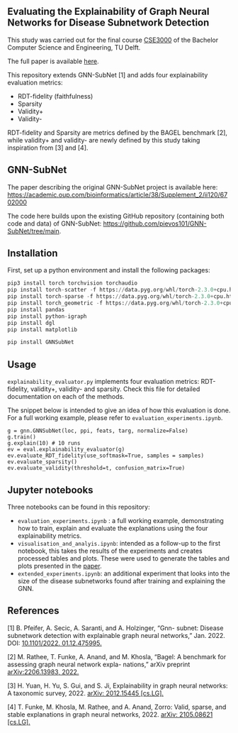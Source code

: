 ## Evaluating the Explainability of Graph Neural Networks for Disease Subnetwork Detection

This study was carried out for the final course [CSE3000](https://github.com/TU-Delft-CSE/Research-Project) of the Bachelor Computer Science and Engineering, TU Delft.

The full paper is available [here](http://resolver.tudelft.nl/uuid:6b1f4281-3b9f-44b1-8cf0-61d0a4706635).

This repository extends GNN-SubNet [1] and adds four explainability evaluation metrics:
- RDT-fidelity (faithfulness)
- Sparsity
- Validity+
- Validity-

RDT-fidelity and Sparsity are metrics defined by the BAGEL benchmark [2], while validity+ and validity- are newly defined by this study taking inspiration from [3] and [4].

## GNN-SubNet

The paper describing the original GNN-SubNet project is available here: <https://academic.oup.com/bioinformatics/article/38/Supplement_2/ii120/6702000> 

The code here builds upon the existing GitHub repository (containing both code and data) of GNN-SubNet: <https://github.com/pievos101/GNN-SubNet/tree/main>.

## Installation

First, set up a python environment and install the following packages:

```python
pip3 install torch torchvision torchaudio
pip install torch-scatter -f https://data.pyg.org/whl/torch-2.3.0+cpu.html
pip install torch-sparse -f https://data.pyg.org/whl/torch-2.3.0+cpu.html
pip install torch_geometric -f https://data.pyg.org/whl/torch-2.3.0+cpu.html
pip install pandas
pip install python-igraph
pip install dgl
pip install matplotlib

pip install GNNSubNet
```

## Usage

```explainability_evaluator.py``` implements four evaluation metrics: RDT-fidelity, validity+, validity- and sparsity. Check this file for detailed documentation on each of the methods.

The snippet below is intended to give an idea of how this evaluation is done. For a full working example, please refer to ```evaluation_experiments.ipynb```.

```
g = gnn.GNNSubNet(loc, ppi, feats, targ, normalize=False)
g.train()
g.explain(10) # 10 runs
ev = eval.explainability_evaluator(g)
ev.evaluate_RDT_fidelity(use_softmask=True, samples = samples)
ev.evaluate_sparsity()
ev.evaluate_validity(threshold=t, confusion_matrix=True)
```

## Jupyter notebooks

Three notebooks can be found in this repository:
- ```evaluation_experiments.ipynb``` : a full working example, demonstrating how to train, explain and evaluate the explanations using the four explainability metrics.
- ```visualisation_and_analyis.ipynb```: intended as a follow-up to the first notebook, this takes the results of the experiments and creates processed tables and plots. These were used to generate the tables and plots presented in the [paper](http://resolver.tudelft.nl/uuid:6b1f4281-3b9f-44b1-8cf0-61d0a4706635).
- ```extended_experiments.ipynb```: an additional experiment that looks into the size of the disease subnetworks found after training and explaining the GNN.
  
## References
[1] B. Pfeifer, A. Secic, A. Saranti, and A. Holzinger, “Gnn-
subnet: Disease subnetwork detection with explainable
graph neural networks,” Jan. 2022. DOI: [10.1101/2022.
01.12.475995.](https://academic.oup.com/bioinformatics/article/38/Supplement_2/ii120/6702000)

[2] M. Rathee, T. Funke, A. Anand, and M. Khosla, “Bagel:
A benchmark for assessing graph neural network expla-
nations,” arXiv preprint [arXiv:2206.13983, 2022.](https://arxiv.org/abs/2206.13983)

[3] H. Yuan, H. Yu, S. Gui, and S. Ji, Explainability in
graph neural networks: A taxonomic survey, 2022.
[arXiv: 2012.15445 [cs.LG].](https://arxiv.org/abs/2012.15445)

[4] T. Funke, M. Khosla, M. Rathee, and A. Anand, Zorro:
Valid, sparse, and stable explanations in graph neural
networks, 2022. [arXiv: 2105.08621 [cs.LG].](https://arxiv.org/abs/2105.08621)
